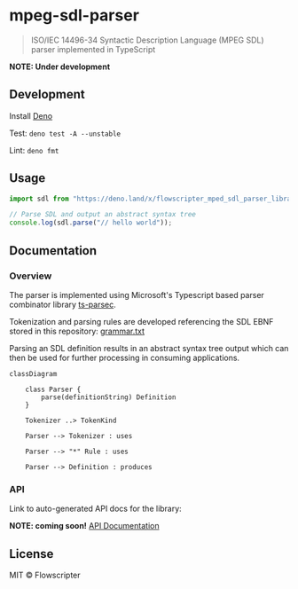 # mpeg-sdl-parser

> ISO/IEC 14496-34 Syntactic Description Language (MPEG SDL) parser implemented
> in TypeScript

**NOTE: Under development**

## Development

Install [Deno](https://deno.land/manual/getting_started/installation)

Test: `deno test -A --unstable`

Lint: `deno fmt`

## Usage

```typescript
import sdl from "https://deno.land/x/flowscripter_mped_sdl_parser_library/mod.ts";

// Parse SDL and output an abstract syntax tree
console.log(sdl.parse("// hello world"));
```

## Documentation

### Overview

The parser is implemented using Microsoft's Typescript based parser combinator
library [ts-parsec](https://github.com/microsoft/ts-parsec).

Tokenization and parsing rules are developed referencing the SDL EBNF stored in
this repository: [grammar.txt](grammar.txt)

Parsing an SDL definition results in an abstract syntax tree output which can
then be used for further processing in consuming applications.


```mermaid
classDiagram
    
    class Parser {
        parse(definitionString) Definition
    }

    Tokenizer ..> TokenKind

    Parser --> Tokenizer : uses
    
    Parser --> "*" Rule : uses
    
    Parser --> Definition : produces
```

### API

Link to auto-generated API docs for the library:

**NOTE: coming soon!**
[API Documentation](https://doc.deno.land/https://deno.land/x/flowscripter_mpeg_sdl_parser/mod.ts)

## License

MIT © Flowscripter
